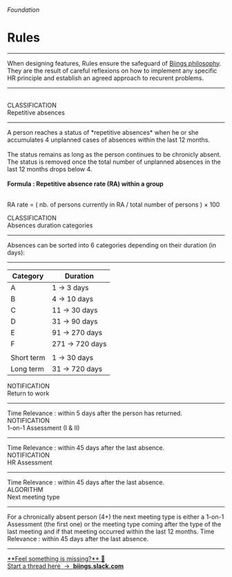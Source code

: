 <h6 class="subtitle is-6 is-uppercase has-text-grey">Foundation</h6><h1 class="title is-1 is-family-secondary">Rules</h1>
<hr class="is-visible">
<p class="subtitle is-5 is-family-secondary">
    When designing features, <span class="has-text-weight-semibold">Rules</span> ensure the safeguard of <a href="https://biings.com/why">Biings philosophy</a>. They are the result of careful reflexions on how to implement any specific HR principle and establish an agreed approach to recurent problems.
</p>

<hr class="is-visible"><br>

<div id="r-wc" class="box is-expandable is-unselectable is-large is-raised is-floating hover-to-popping" onclick="toggleExpand('r-wc')">
    <span class="subtitle is-size-7 has-text-primary">CLASSIFICATION</span><br>
    <span class="title is-4 is-family-sans-serif has-text-weight-semibold">Repetitive absences</span>
    <div class="expanded-content content">
        <hr class="is-visible">
        A person reaches a status of *repetitive absences* when he or she accumulates 4 unplanned cases of absences within the last 12 months.
        <br><br>
        The status remains as long as the person continues to be chronicly absent. The status is removed once the total number of unplanned absences in the last 12 months drops below 4.
        <br><br>
        <strong>Formula : Repetitive absence rate (RA) within a group</strong><br><br>
        <p class="has-text-centered box is-bordered">RA rate = ( nb. of persons currently in RA / total number of persons ) &times; 100</p>
    </div>
</div>

<div id="r-adc" class="box is-large is-expandable is-unselectable is-raised is-floating hover-to-popping" onclick="toggleExpand('r-adc')">
    <span class="subtitle is-size-7 has-text-primary">CLASSIFICATION</span><br>
    <span class="title is-4 is-family-sans-serif has-text-weight-semibold">Absences duration categories</span>
    <div class="expanded-content content">
        <hr class="is-visible">
        Absences can be sorted into 6 categories depending on their duration (in days):
        <hr class="is-smaller">
        <table>
            <thead><tr><th>Category</th><th>Duration</th></tr></thead>
            <tbody>            
                <tr><td>A</td><td>1 → 3 days</td></tr>
                <tr><td>B</td><td>4 → 10 days</td></tr>
                <tr><td>C</td><td>11 → 30 days</td></tr>
                <tr><td>D</td><td>31 → 90 days</td></tr>
                <tr><td>E</td><td>91 → 270 days</td></tr>
                <tr><td>F</td><td>271 → 720 days</td></tr>
                <tr><td></td><td></td></tr>
                <tr><td>Short term</td><td>1 → 30 days</td></tr>
                <tr><td>Long term</td><td>31 → 720 days</td></tr>
            </tbody>
        </table>
    </div>
</div>

<div id="r-rtw" class="box is-expandable is-large is-unselectable is-raised is-floating hover-to-popping" onclick="toggleExpand('r-rtw')">
    <span class="subtitle is-size-7 has-text-primary">NOTIFICATION</span><br>
    <span class="title is-4 is-family-sans-serif has-text-weight-semibold">Return to work</span>
    <div class="expanded-content">
        <hr class="is-visible">
        <span class="has-text-weight-medium">Time Relevance</span> : within <span class="has-text-primary">5 days</span> after the person has returned.
    </div>
</div>

<div id="r-asm" class="box is-expandable is-large is-unselectable is-raised is-floating hover-to-popping" onclick="toggleExpand('r-asm')">
    <span class="subtitle is-size-7 has-text-primary">NOTIFICATION</span><br>
    <span class="title is-4 is-family-sans-serif has-text-weight-semibold">1-on-1 Assessment (<span class="">I</span> & <span class="">II</span>)</span>
    <div class="expanded-content">
        <hr class="is-visible">
        <span class="has-text-weight-medium">Time Relevance</span> : within <span class="has-text-primary">45 days</span> after the last absence.
    </div>
</div>

<div id="r-hrasm" class="box is-expandable is-large is-unselectable is-raised is-floating hover-to-popping" onclick="toggleExpand('r-hrasm')">
    <span class="subtitle is-size-7 has-text-primary">NOTIFICATION</span><br>
    <span class="title is-4 is-family-sans-serif has-text-weight-semibold">HR Assessment</span>
    <div class="expanded-content">
        <hr class="is-visible">
        <span class="has-text-weight-medium">Time Relevance</span> : within <span class="has-text-primary">45 days</span> after the last absence.
    </div>
</div>

<div id="r-algo1" class="box is-expandable is-large is-unselectable is-raised is-floating hover-to-popping" onclick="toggleExpand('r-algo1')">
    <span class="subtitle is-size-7 has-text-primary">ALGORITHM</span><br>
    <span class="title is-4 is-family-sans-serif has-text-weight-semibold">Next meeting type</span>
    <div class="expanded-content">
        <hr class="is-visible">
        For a chronically absent person (4+) the next meeting type is either a 1-on-1 Assessment (the first one) or the meeting type coming after the type of the last meeting and if that meeting occurred within the last 12 months.
        <span class="has-text-weight-medium">Time Relevance</span> : within <span class="has-text-primary">45 days</span> after the last absence.
    </div>
</div>

<hr>

<a href="https://biings.slack.com" target="blank" class="box is-bordered">
    **Feel something is missing?** 🤔 <br>Start a thread here &nbsp;→&nbsp; <strong class="has-text-primary">biings.slack.com</strong></a>
</a>

